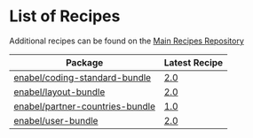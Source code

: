 # List of Recipes

Additional recipes can be found on the [Main Recipes Repository](https://github.com/symfony/recipes/blob/flex/main/RECIPES.md)

| Package | Latest Recipe |
| --- | --- |
| [enabel/coding-standard-bundle](https://packagist.org/packages/enabel/coding-standard-bundle) | [2.0](enabel/coding-standard-bundle/2.0) |
| [enabel/layout-bundle](https://packagist.org/packages/enabel/layout-bundle) | [2.0](enabel/layout-bundle/2.0) |
| [enabel/partner-countries-bundle](https://packagist.org/packages/enabel/partner-countries-bundle) | [1.0](enabel/partner-countries-bundle/1.0) |
| [enabel/user-bundle](https://packagist.org/packages/enabel/user-bundle) | [2.0](enabel/user-bundle/2.0) |